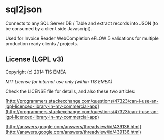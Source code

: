 sql2json
=========================

Connects to any SQL Server DB / Table and extract records into JSON (to be consumed by a client side Javascript).

Used for Invoice Reader WebCompletion eFLOW 5 validations for multiple production ready clients / projects.


License (LGPL v3)
---------------
Copyright (c) 2014 TIS EMEA

*MIT License for internal use only (within TIS EMEA)*

Check the LICENSE file for details, and also these two articles:

[http://programmers.stackexchange.com/questions/47323/can-i-use-an-lgpl-licenced-library-in-my-commercial-app](http://programmers.stackexchange.com/questions/47323/can-i-use-an-lgpl-licenced-library-in-my-commercial-app)

[http://answers.google.com/answers/threadview/id/439136.html](http://answers.google.com/answers/threadview/id/439136.html)
